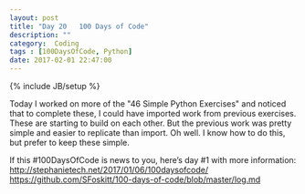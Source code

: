 ```yaml
---
layout: post
title: "Day 20   100 Days of Code"
description: ""
category:  Coding
tags : [100DaysOfCode, Python]
date: 2017-02-01 22:47:00
---
```

{% include JB/setup %}

Today I worked on more of the "46 Simple Python Exercises" and noticed that to complete these, I could have imported work from previous exercises.  These are starting to build on each other.  But the previous work was pretty simple and easier to replicate than import.  Oh well.  I know how to do this, but prefer to keep these simple.


If this #100DaysOfCode is news to you, here’s day #1 with more information:
http://stephanietech.net/2017/01/06/100daysofcode/
https://github.com/SFoskitt/100-days-of-code/blob/master/log.md
